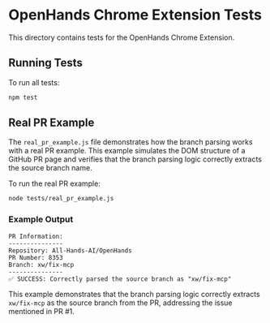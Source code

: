 # OpenHands Chrome Extension Tests

This directory contains tests for the OpenHands Chrome Extension.

## Running Tests

To run all tests:

```bash
npm test
```

## Real PR Example

The `real_pr_example.js` file demonstrates how the branch parsing works with a real PR example. This example simulates the DOM structure of a GitHub PR page and verifies that the branch parsing logic correctly extracts the source branch name.

To run the real PR example:

```bash
node tests/real_pr_example.js
```

### Example Output

```
PR Information:
---------------
Repository: All-Hands-AI/OpenHands
PR Number: 8353
Branch: xw/fix-mcp
---------------
✅ SUCCESS: Correctly parsed the source branch as "xw/fix-mcp"
```

This example demonstrates that the branch parsing logic correctly extracts `xw/fix-mcp` as the source branch from the PR, addressing the issue mentioned in PR #1.